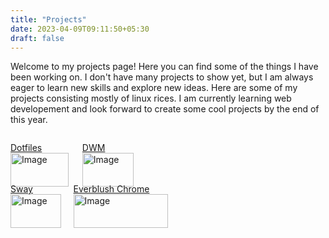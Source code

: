 ```yaml
---
title: "Projects"
date: 2023-04-09T09:11:50+05:30
draft: false
---
```


Welcome to my projects page! Here you can find some of the things I have been working on. I don't have many projects to show yet, but I am always eager to learn new skills and explore new ideas. Here are some of my projects consisting mostly of linux rices. I am currently learning web developement and look forward to create some cool projects by the end of this year.

<div class="container" style="display: flex; flex-direction: column">
<div class="top" style="display: flex">
<div class="one">

[Dotfiles](https://www.github.com/mortal22soul/dotfiles)
<img src="/images/nord_rice.webp" alt="Image" width=90%>

</div>
<div class="two">

[DWM](https://www.github.com/mortal22soul/suckless-tools)
<img src="/images/chadwm_eww.webp" alt="Image" width=90%>

</div>
</div>
<div class="bottom" style="display: flex">
<div class="three">

[Sway](https://www.github.com/mortal22soul/wayland-dotfiles)
<img src="/images/sway.webp" alt="Image" width=90%>

</div>
<div class="four">

[Everblush Chrome](https://www.github.com/everblush/chromium)
<img src="/images/everblush.webp" alt="Image" width=90%>

</div>
</div>
</div>
